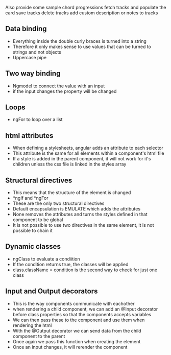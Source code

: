 Also provide some sample chord progressions
fetch tracks and populate the card
save tracks
delete tracks
add custom description or notes to tracks


## Data binding
- Everything inside the double curly braces is turned into a string
- Therefore it only makes sense to use values that can be turned to strings and not objects
- Uppercase pipe

## Two way binding
- Ngmodel to connect the value with an input
- if the input changes the property will be changed


## Loops
- ngFor to loop over a list

## html attributes
- When defining a stylesheets, angular adds an attribute to each selector
- This attribute is the same for all elements within a component's html file
- If a style is added in the parent component, it will not work for it's children unless the css file is linked in the styles array


## Structural directives
- This means that the structure of the element is changed
- *ngIf and *ngFor 
- These are the only two structural directives
- Default encapsulation is EMULATE which adds the attributes
- None removes the attributes and turns the styles defined in that component to be global
- It is not possible to use two directives in the same element, it is not possible to chain it

## Dynamic classes
- ngClass to evaluate a condiition
- If the condition returns true, the classes will be applied
- class.className = condition is the second way to check for just one class

## Input and Output decorators
- This is the way components communicate with eachother
- when rendering a child component, we can add an @Input decorator before class properties so that the components accepts variables
- We can then pass these to the component and use them when rendering the html
- With the @Output decorator we can send data from the child component to the parent
- Once again we pass this function when creating the element
- Once an input changes, it will rerender the component